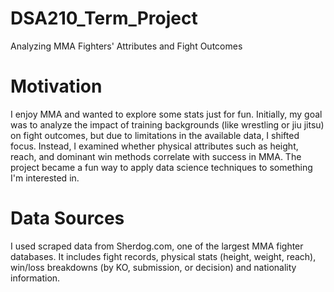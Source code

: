 # DSA210_Term_Project

Analyzing MMA Fighters' Attributes and Fight Outcomes

# **Motivation**
I enjoy MMA and wanted to explore some stats just for fun. Initially, my goal was to analyze the impact of training backgrounds (like wrestling or jiu jitsu) on fight outcomes, but due to limitations in the available data, I shifted focus. 
Instead, I examined whether physical attributes such as height, reach, and dominant win methods correlate with success in MMA. The project became a fun way to apply data science techniques to something I'm interested in.

# Data Sources
I used scraped data from Sherdog.com, one of the largest MMA fighter databases. It includes fight records, physical stats (height, weight, reach), win/loss breakdowns (by KO, submission, or decision) and nationality information.

